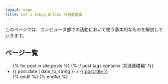 ```yaml
---
layout: page
title: Let's Embug Online 共通基礎編
---
```


このページでは、コンピュータ部での活動において使う基本的なものを解説していきます。

## ページ一覧

<ul class="posts">
{% for post in site.posts %}
    {% if post.tags contains '共通基礎編' %}
        <li><span>{{ post.date | date_to_string }}</span> &raquo; <a href="{{ BASE_PATH }}{{ post.url }}">{{ post.title }}</a></li>
    {% endif %}
{% endfor %}
</ul>

